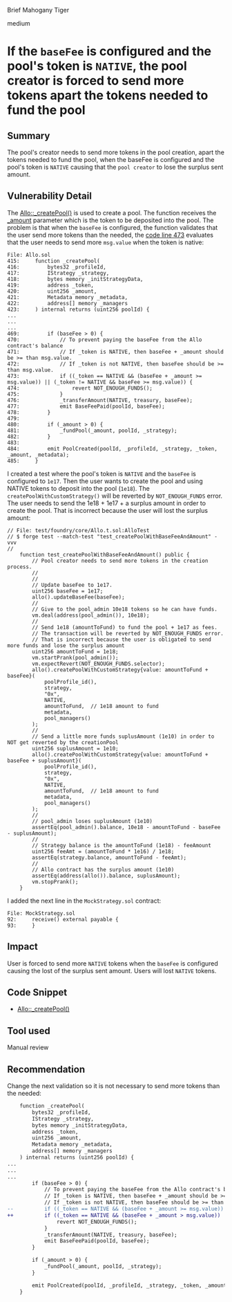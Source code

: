 Brief Mahogany Tiger

medium

# If the `baseFee` is configured and the pool's token is `NATIVE`, the pool creator is forced to send more tokens apart the tokens needed to fund the pool
## Summary

The pool's creator needs to send more tokens in the pool creation, apart the tokens needed to fund the pool, when the baseFee is configured and the pool's token is `NATIVE` causing that the `pool creator` to lose the surplus sent amount.

## Vulnerability Detail

The [Allo::_createPool()](https://github.com/sherlock-audit/2023-09-Gitcoin/blob/main/allo-v2/contracts/core/Allo.sol#L415) is used to create a pool. The function receives the [_amount](https://github.com/sherlock-audit/2023-09-Gitcoin/blob/main/allo-v2/contracts/core/Allo.sol#L420) parameter which is the token to be deposited into the pool. The problem is that when the `baseFee` is configured, the function validates that the user send more tokens than the needed, the [code line 473](https://github.com/sherlock-audit/2023-09-Gitcoin/blob/main/allo-v2/contracts/core/Allo.sol#L473C13-L473C120) evaluates that the user needs to send more `msg.value` when the token is native:

```solidity
File: Allo.sol
415:     function _createPool(
416:         bytes32 _profileId,
417:         IStrategy _strategy,
418:         bytes memory _initStrategyData,
419:         address _token,
420:         uint256 _amount,
421:         Metadata memory _metadata,
422:         address[] memory _managers
423:     ) internal returns (uint256 poolId) {
...
...
...
469:         if (baseFee > 0) {
470:             // To prevent paying the baseFee from the Allo contract's balance
471:             // If _token is NATIVE, then baseFee + _amount should be >= than msg.value.
472:             // If _token is not NATIVE, then baseFee should be >= than msg.value.
473:             if ((_token == NATIVE && (baseFee + _amount >= msg.value)) || (_token != NATIVE && baseFee >= msg.value)) {
474:                 revert NOT_ENOUGH_FUNDS();
475:             }
476:             _transferAmount(NATIVE, treasury, baseFee);
477:             emit BaseFeePaid(poolId, baseFee);
478:         }
479: 
480:         if (_amount > 0) {
481:             _fundPool(_amount, poolId, _strategy);
482:         }
483: 
484:         emit PoolCreated(poolId, _profileId, _strategy, _token, _amount, _metadata);
485:     }
```

I created a test where the pool's token is `NATIVE` and the `baseFee` is configured to `1e17`. Then the user wants to create the pool and using NATIVE tokens to deposit into the pool (`1e18`). The `createPoolWithCustomStrategy()` will be reverted by `NOT_ENOUGH_FUNDS` error. The user needs to send the 1e18 + 1e17 + a surplus amount in order to create the pool. That is incorrect because the user will lost the surplus amount:

```solidity
// File: test/foundry/core/Allo.t.sol:AlloTest
// $ forge test --match-test "test_createPoolWithBaseFeeAndAmount" -vvv
//
    function test_createPoolWithBaseFeeAndAmount() public {
        // Pool creator needs to send more tokens in the creation process.
        //
        //
        // Update baseFee to 1e17.
        uint256 baseFee = 1e17;
        allo().updateBaseFee(baseFee);
        //
        // Give to the pool_admin 10e18 tokens so he can have funds.
        vm.deal(address(pool_admin()), 10e18);
        //
        // Send 1e18 (amountToFund) to fund the pool + 1e17 as fees.
        // The transaction will be reverted by NOT_ENOUGH_FUNDS error.
        // That is incorrect because the user is obligated to send more funds and lose the surplus amount
        uint256 amountToFund = 1e18;
        vm.startPrank(pool_admin());
        vm.expectRevert(NOT_ENOUGH_FUNDS.selector);
        allo().createPoolWithCustomStrategy{value: amountToFund + baseFee}(
            poolProfile_id(),
            strategy,
            "0x",
            NATIVE,
            amountToFund,  // 1e18 amount to fund
            metadata,
            pool_managers()
        );
        //
        // Send a little more funds suplusAmount (1e10) in order to NOT get reverted by the creationPool
        uint256 suplusAmount = 1e10;
        allo().createPoolWithCustomStrategy{value: amountToFund + baseFee + suplusAmount}(
            poolProfile_id(),
            strategy,
            "0x",
            NATIVE,
            amountToFund,  // 1e18 amount to fund
            metadata,
            pool_managers()
        );
        //
        // pool_admin loses suplusAmount (1e10)
        assertEq(pool_admin().balance, 10e18 - amountToFund - baseFee - suplusAmount);
        //
        // Strategy balance is the amountToFund (1e18) - feeAmount
        uint256 feeAmt = (amountToFund * 1e16) / 1e18;
        assertEq(strategy.balance, amountToFund - feeAmt); 
        //
        // Allo contract has the surplus amount (1e10)
        assertEq(address(allo()).balance, suplusAmount);
        vm.stopPrank();
    }
```
I added the next line in the `MockStrategy.sol` contract:

```solidity
File: MockStrategy.sol
92:     receive() external payable {
93:     }
```

## Impact

User is forced to send more `NATIVE` tokens when the `baseFee` is configured causing the lost of the surplus sent amount. Users will lost `NATIVE` tokens.

## Code Snippet

- [Allo::_createPool()](https://github.com/sherlock-audit/2023-09-Gitcoin/blob/main/allo-v2/contracts/core/Allo.sol#L415)

## Tool used

Manual review

## Recommendation

Change the next validation so it is not necessary to send more tokens than the needed:

```diff
    function _createPool(
        bytes32 _profileId,
        IStrategy _strategy,
        bytes memory _initStrategyData,
        address _token,
        uint256 _amount,
        Metadata memory _metadata,
        address[] memory _managers
    ) internal returns (uint256 poolId) {
...
...
...
        if (baseFee > 0) {
            // To prevent paying the baseFee from the Allo contract's balance
            // If _token is NATIVE, then baseFee + _amount should be >= than msg.value.
            // If _token is not NATIVE, then baseFee should be >= than msg.value.
--          if ((_token == NATIVE && (baseFee + _amount >= msg.value)) || (_token != NATIVE && baseFee >= msg.value)) {
++          if ((_token == NATIVE && (baseFee + _amount > msg.value)) || (_token != NATIVE && baseFee > msg.value)) {
                revert NOT_ENOUGH_FUNDS();
            }
            _transferAmount(NATIVE, treasury, baseFee);
            emit BaseFeePaid(poolId, baseFee);
        }

        if (_amount > 0) {
            _fundPool(_amount, poolId, _strategy);
        }

        emit PoolCreated(poolId, _profileId, _strategy, _token, _amount, _metadata);
    }
```